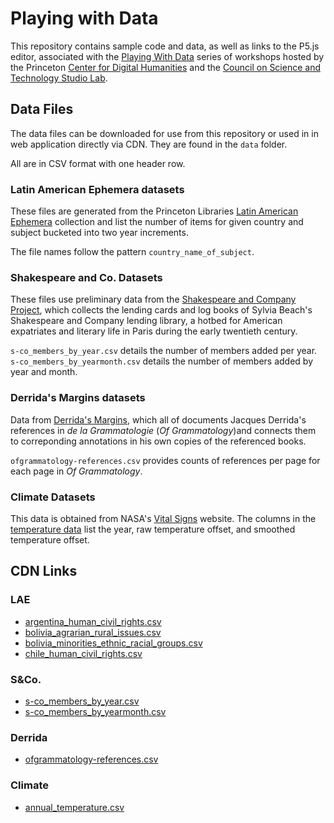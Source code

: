 # Playing with Data

This repository contains sample code and data, as well as links to the P5.js
editor, associated with the [Playing With Data](https://cdh.princeton.edu/events/2019/02/playing-data/)
series of workshops hosted by the
Princeton [Center for Digital Humanities](https://cdh.princeton.edu) and
the [Council on Science and Technology Studio Lab](https://cst.princeton.edu/studiolab).


## Data Files

The data files can be downloaded for use from this repository or used in
in web application directly via CDN. They are found in the `data` folder.

All are in CSV format with one header row.

### Latin American Ephemera datasets

These files are generated from the Princeton Libraries
[Latin American Ephemera](https://lae.princeton.edu/) collection and list
the number of items for given country and subject bucketed into two year
increments.

The file names follow the pattern `country_name_of_subject`.

### Shakespeare and Co. Datasets

These files use preliminary data from the
[Shakespeare and Company Project](https://cdh.princeton.edu/projects/shakespeare-and-company-project/),
which collects the lending cards and log books of Sylvia Beach's
Shakespeare and Company lending library, a hotbed for American expatriates
and literary life in Paris during the early twentieth century.

`s-co_members_by_year.csv` details the number of members added per year.
`s-co_members_by_yearmonth.csv` details the number of members added by year and month.

### Derrida's Margins datasets

Data from [Derrida's Margins](https://derridas-margins.princeton.edu/),
which all of documents Jacques Derrida's references in _de la Grammatologie_
(_Of Grammatology_)and connects them to correponding annotations in his
own copies of the referenced books.

`ofgrammatology-references.csv` provides counts of references per page
for each page in _Of Grammatology_.


### Climate Datasets

This data is obtained from NASA's [Vital Signs](https://climate.nasa.gov/vital-signs/) website. The columns in the [temperature data](https://climate.nasa.gov/vital-signs/global-temperature) list the year, raw temperature offset, and smoothed temperature offset.

## CDN Links

### LAE

* [argentina_human_civil_rights.csv](https://raw.githubusercontent.com/Princeton-CDH/playingwithdata/master/data/LAE/argentina_human_civil_rights.csv)
* [bolivia_agrarian_rural_issues.csv](https://raw.githubusercontent.com/Princeton-CDH/playingwithdata/master/data/LAE/bolivia_agrarian_rural_issues.csv)
* [bolivia_minorities_ethnic_racial_groups.csv](https://raw.githubusercontent.com/Princeton-CDH/playingwithdata/master/data/LAE/bolivia_minorities_ethnic_racial_groups.csv)
* [chile_human_civil_rights.csv](https://raw.githubusercontent.com/Princeton-CDH/playingwithdata/master/data/LAE/chile_human_civil_rights.csv)

### S&Co.

* [s-co_members_by_year.csv](https://raw.githubusercontent.com/Princeton-CDH/playingwithdata/master/data/s-co/s-co_members_by_year.csv)
* [s-co_members_by_yearmonth.csv](https://raw.githubusercontent.com/Princeton-CDH/playingwithdata/master/data/s-co/s-co_members_by_yearmonth.csv)

### Derrida

* [ofgrammatology-references.csv](https://raw.githubusercontent.com/Princeton-CDH/playingwithdata/master/data/derrida/ofgrammatology-references.csv)

### Climate

* [annual_temperature.csv](https://raw.githubusercontent.com/Princeton-CDH/playingwithdata/master/data/climate/annual_temperature.csv)


